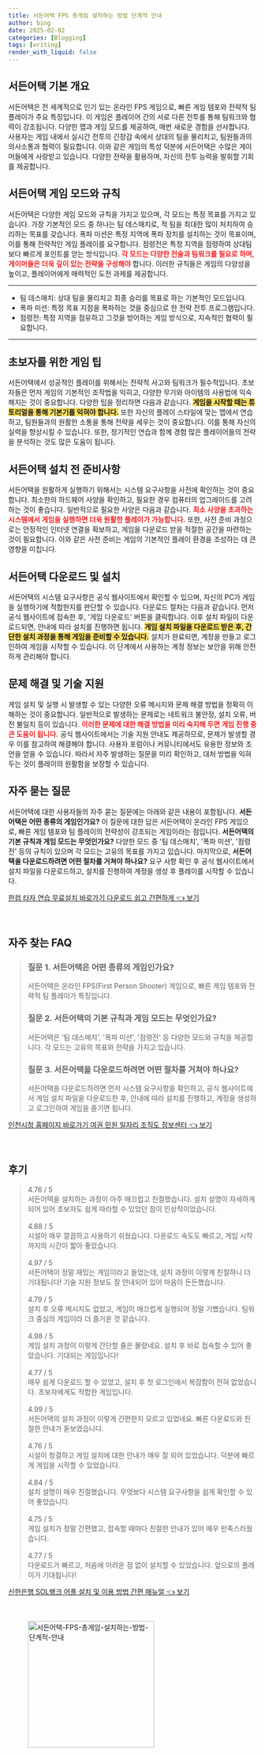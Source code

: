 ```yaml
---
title: 서든어택 FPS 총게임 설치하는 방법 단계적 안내
author: bing
date: 2025-02-02
categories: [Blogging]
tags: [writing]
render_with_liquid: false
---
```



<h2 id='서든어택_기본_개요'>서든어택 기본 개요</h2>

<p>서든어택은 전 세계적으로 인기 있는 온라인 FPS 게임으로, 빠른 게임 템포와 전략적 팀 플레이가 주요 특징입니다. 이 게임은 플레이어 간의 서로 다른 전투를 통해 팀워크와 협력이 강조됩니다. 다양한 맵과 게임 모드를 제공하여, 매번 새로운 경험을 선사합니다. 사용자는 게임 내에서 실시간 전투의 긴장감 속에서 상대의 팀을 물리치고, 팀원들과의 의사소통과 협력이 필요합니다. 이와 같은 게임의 특성 덕분에 서든어택은 수많은 게이머들에게 사랑받고 있습니다. 다양한 전략을 활용하며, 자신의 전투 능력을 발휘할 기회를 제공합니다.</p>

<h2 id='서든어택_게임_모드와_규칙'>서든어택 게임 모드와 규칙</h2>

<p>서든어택은 다양한 게임 모드와 규칙을 가지고 있으며, 각 모드는 특정 목표를 가지고 있습니다. 가장 기본적인 모드 중 하나는 팀 데스매치로, 적 팀을 최대한 많이 처치하여 승리하는 목표를 갖습니다. 폭파 미션은 특정 지역에 폭파 장치를 설치하는 것이 목표이며, 이를 통해 전략적인 게임 플레이를 요구합니다. 점령전은 특정 지역을 점령하여 상대팀보다 빠르게 포인트를 얻는 방식입니다. <b><span style="color: #ee2323;">각 모드는 다양한 전술과 팀워크를 필요로 하며, 게이머들은 더욱 깊이 있는 전략을 구성해야</span></b> 합니다. 이러한 규칙들은 게임의 다양성을 높이고, 플레이어에게 매력적인 도전 과제를 제공합니다.</p>

<hr />

<ul>
    <li>팀 데스매치: 상대 팀을 물리치고 최종 승리를 목표로 하는 기본적인 모드입니다.</li>
    <li>폭파 미션: 특정 목표 지점을 폭파하는 것을 중심으로 한 전략 전투 프로그램입니다.</li>
    <li>점령전: 특정 지역을 점유하고 그것을 방어하는 게임 방식으로, 지속적인 협력이 필요합니다.</li>
</ul>

<hr />

<h2 id='초보자를_위한_게임_팁'>초보자를 위한 게임 팁</h2>

<p>서든어택에서 성공적인 플레이를 위해서는 전략적 사고와 팀워크가 필수적입니다. 초보자들은 먼저 게임의 기본적인 조작법을 익히고, 다양한 무기와 아이템의 사용법에 익숙해지는 것이 중요합니다. 다양한 팁을 정리하면 다음과 같습니다. <b><span style="background-color: #ffe066;">게임을 시작할 때는 튜토리얼을 통해 기본기를 익혀야 합니다.</span></b> 또한 자신의 플레이 스타일에 맞는 맵에서 연습하고, 팀원들과의 원활한 소통을 통해 전략을 세우는 것이 중요합니다. 이를 통해 자신의 실력을 향상시킬 수 있습니다. 또한, 정기적인 연습과 함께 경험 많은 플레이어들의 전략을 분석하는 것도 많은 도움이 됩니다.</p>

<h2 id='서든어택_설치_전_준비사항'>서든어택 설치 전 준비사항</h2>

<p>서든어택을 원활하게 실행하기 위해서는 시스템 요구사항을 사전에 확인하는 것이 중요합니다. 최소한의 하드웨어 사양을 확인하고, 필요한 경우 컴퓨터의 업그레이드를 고려하는 것이 좋습니다. 일반적으로 필요한 사양은 다음과 같습니다. <b><span style="color: #ee2323;">최소 사양을 초과하는 시스템에서 게임을 실행하면 더욱 원활한 플레이가 가능합니다.</span></b> 또한, 사전 준비 과정으로는 안정적인 인터넷 연결을 확보하고, 게임을 다운로드 받을 적절한 공간을 마련하는 것이 필요합니다. 이와 같은 사전 준비는 게임의 기본적인 플레이 환경을 조성하는 데 큰 영향을 미칩니다.</p>

<h2 id='서든어택_다운로드_및_설치'>서든어택 다운로드 및 설치</h2>

<p>서든어택의 시스템 요구사항은 공식 웹사이트에서 확인할 수 있으며, 자신의 PC가 게임을 실행하기에 적합한지를 판단할 수 있습니다. 다운로드 절차는 다음과 같습니다. 먼저 공식 웹사이트에 접속한 후, '게임 다운로드' 버튼을 클릭합니다. 이후 설치 파일이 다운로드되면, 안내에 따라 설치를 진행하면 됩니다. <b><span style="background-color: #ffe066;">게임 설치 파일을 다운로드 받은 후, 간단한 설치 과정을 통해 게임을 준비할 수 있습니다.</span></b> 설치가 완료되면, 계정을 만들고 로그인하여 게임을 시작할 수 있습니다. 이 단계에서 사용하는 계정 정보는 보안을 위해 안전하게 관리해야 합니다.</p>

<h2 id='문제_해결_및_기술_지원'>문제 해결 및 기술 지원</h2>

<p>게임 설치 및 실행 시 발생할 수 있는 다양한 오류 메시지와 문제 해결 방법을 정확히 이해하는 것이 중요합니다. 일반적으로 발생하는 문제로는 네트워크 불안정, 설치 오류, 버전 불일치 등이 있습니다. <b><span style="color: #ee2323;">이러한 문제에 대한 해결 방법을 미리 숙지해 두면 게임 진행 중 큰 도움이 됩니다.</span></b> 공식 웹사이트에서는 기술 지원 안내도 제공하므로, 문제가 발생할 경우 이를 참고하여 해결해야 합니다. 사용자 포럼이나 커뮤니티에서도 유용한 정보와 조언을 얻을 수 있습니다. 따라서 자주 발생하는 질문을 미리 확인하고, 대처 방법을 익혀두는 것이 플레이의 원활함을 보장할 수 있습니다.</p>

<h2 id='자주_묻는_질문'>자주 묻는 질문</h2>

<p>서든어택에 대한 사용자들의 자주 묻는 질문에는 아래와 같은 내용이 포함됩니다. <b>서든어택은 어떤 종류의 게임인가요?</b> 이 질문에 대한 답은 서든어택이 온라인 FPS 게임으로, 빠른 게임 템포와 팀 플레이의 전략성이 강조되는 게임이라는 점입니다. <b>서든어택의 기본 규칙과 게임 모드는 무엇인가요?</b> 다양한 모드 중 '팀 데스매치', '폭파 미션', '점령전' 등의 규칙이 있으며 각 모드는 고유의 목표를 가지고 있습니다. 마지막으로, <b>서든어택을 다운로드하려면 어떤 절차를 거쳐야 하나요?</b> 요구 사항 확인 후 공식 웹사이트에서 설치 파일을 다운로드하고, 설치를 진행하여 계정을 생성 후 플레이를 시작할 수 있습니다.</p>


<p><a class="click-button" title="한컴 타자 연습 무료설치 바로가기 다운로드 쉽고 간편하게" href="https://afficreate.github.io/posts/%ED%95%9C%EC%BB%B4-%ED%83%80%EC%9E%90-%EC%97%B0%EC%8A%B5-%EB%AC%B4%EB%A3%8C%EC%84%A4%EC%B9%98-%EB%B0%94%EB%A1%9C%EA%B0%80%EA%B8%B0-%EB%8B%A4%EC%9A%B4%EB%A1%9C%EB%93%9C-%EC%89%BD%EA%B3%A0-%EA%B0%84%ED%8E%B8%ED%95%98%EA%B2%8C/" rel="dofollow">한컴 타자 연습 무료설치 바로가기 다운로드 쉽고 간편하게 👈 보기</a></p><br>
<h2 id='자주_찾는_FAQ'>자주 찾는 FAQ</h2>
<div itemscope="" itemtype="https://schema.org/FAQPage"> 
<blockquote> 
<div itemscope="" itemprop="mainEntity" itemtype="https://schema.org/Question"> 
<h3 itemprop="name">질문 1. 서든어택은 어떤 종류의 게임인가요?</h3> 
<div itemscope="" itemprop="acceptedAnswer" itemtype="https://schema.org/Answer"> 
<span itemprop="text"> 
<p>서든어택은 온라인 FPS(First Person Shooter) 게임으로, 빠른 게임 템포와 전략적 팀 플레이가 특징입니다.</p> 
</span> 
</div> 
</div> 
<div itemscope="" itemprop="mainEntity" itemtype="https://schema.org/Question"> 
<h3 itemprop="name">질문 2. 서든어택의 기본 규칙과 게임 모드는 무엇인가요?</h3> 
<div itemscope="" itemprop="acceptedAnswer" itemtype="https://schema.org/Answer"> 
<span itemprop="text"> 
<p>서든어택은 '팀 데스매치', '폭파 미션', '점령전' 등 다양한 모드와 규칙을 제공합니다. 각 모드는 고유의 목표와 전략을 가지고 있습니다.</p> 
</span> 
</div> 
</div> 
<div itemscope="" itemprop="mainEntity" itemtype="https://schema.org/Question"> 
<h3 itemprop="name">질문 3. 서든어택을 다운로드하려면 어떤 절차를 거쳐야 하나요?</h3> 
<div itemscope="" itemprop="acceptedAnswer" itemtype="https://schema.org/Answer"> 
<span itemprop="text"> 
<p>서든어택을 다운로드하려면 먼저 시스템 요구사항을 확인하고, 공식 웹사이트에서 게임 설치 파일을 다운로드한 후, 안내에 따라 설치를 진행하고, 계정을 생성하고 로그인하여 게임을 즐기면 됩니다.</p> 
</span> 
</div> 
</div> 
</blockquote> 
</div>
<p><a class="click-button" title="인천시청 홈페이지 바로가기 여권 민원 일자리 조직도 정보센터" href="https://afficreate.github.io/posts/%EC%9D%B8%EC%B2%9C%EC%8B%9C%EC%B2%AD-%ED%99%88%ED%8E%98%EC%9D%B4%EC%A7%80-%EB%B0%94%EB%A1%9C%EA%B0%80%EA%B8%B0-%EC%97%AC%EA%B6%8C-%EB%AF%BC%EC%9B%90-%EC%9D%BC%EC%9E%90%EB%A6%AC-%EC%A1%B0%EC%A7%81%EB%8F%84-%EC%A0%95%EB%B3%B4%EC%84%BC%ED%84%B0/" rel="dofollow">인천시청 홈페이지 바로가기 여권 민원 일자리 조직도 정보센터 👈 보기</a></p><br>
<h2 id='후기'>후기</h2>
<div itemscope itemtype="https://schema.org/Product">
  <blockquote>
  <div itemprop="review" itemscope itemtype="https://schema.org/Review">
      <div itemprop="reviewRating" itemscope itemtype="https://schema.org/Rating"> <span itemprop="ratingValue">4.76</span> / <span itemprop="bestRating">5</span> </div>
      <span itemprop="reviewBody">서든어택을 설치하는 과정이 아주 매끄럽고 친절했습니다. 설치 설명이 자세하게 되어 있어 초보자도 쉽게 따라할 수 있었던 점이 인상적이었습니다.</span>
  </div>
  <br>
  <div itemprop="review" itemscope itemtype="https://schema.org/Review">
      <div itemprop="reviewRating" itemscope itemtype="https://schema.org/Rating"> <span itemprop="ratingValue">4.88</span> / <span itemprop="bestRating">5</span> </div>
      <span itemprop="reviewBody">시설이 매우 깔끔하고 사용하기 쉬웠습니다. 다운로드 속도도 빠르고, 게임 시작까지의 시간이 짧아 좋았습니다.</span>
  </div>
  <br>
  <div itemprop="review" itemscope itemtype="https://schema.org/Review">
      <div itemprop="reviewRating" itemscope itemtype="https://schema.org/Rating"> <span itemprop="ratingValue">4.97</span> / <span itemprop="bestRating">5</span> </div>
      <span itemprop="reviewBody">서든어택이 정말 재밌는 게임이라고 들었는데, 설치 과정이 이렇게 친절하니 더 기대됩니다! 기술 지원 정보도 잘 안내되어 있어 마음이 든든했습니다.</span>
  </div>
  <br>
  <div itemprop="review" itemscope itemtype="https://schema.org/Review">
      <div itemprop="reviewRating" itemscope itemtype="https://schema.org/Rating"> <span itemprop="ratingValue">4.79</span> / <span itemprop="bestRating">5</span> </div>
      <span itemprop="reviewBody">설치 후 오류 메시지도 없었고, 게임이 매끄럽게 실행되어 정말 기뻤습니다. 팀워크 중심의 게임이라 더 즐거운 것 같습니다.</span>
  </div>
  <br>
  <div itemprop="review" itemscope itemtype="https://schema.org/Review">
      <div itemprop="reviewRating" itemscope itemtype="https://schema.org/Rating"> <span itemprop="ratingValue">4.98</span> / <span itemprop="bestRating">5</span> </div>
      <span itemprop="reviewBody">게임 설치 과정이 이렇게 간단할 줄은 몰랐네요. 설치 후 바로 접속할 수 있어 좋았습니다. 기대되는 게임입니다!</span>
  </div>
  <br>
  <div itemprop="review" itemscope itemtype="https://schema.org/Review">
      <div itemprop="reviewRating" itemscope itemtype="https://schema.org/Rating"> <span itemprop="ratingValue">4.77</span> / <span itemprop="bestRating">5</span> </div>
      <span itemprop="reviewBody">매우 쉽게 다운로드 할 수 있었고, 설치 후 첫 로그인에서 복잡함이 전혀 없었습니다. 초보자에게도 적합한 게임입니다.</span>
  </div>
  <br>
  <div itemprop="review" itemscope itemtype="https://schema.org/Review">
      <div itemprop="reviewRating" itemscope itemtype="https://schema.org/Rating"> <span itemprop="ratingValue">4.99</span> / <span itemprop="bestRating">5</span> </div>
      <span itemprop="reviewBody">서든어택의 설치 과정이 이렇게 간편한지 모르고 있었네요. 빠른 다운로드와 친절한 안내가 돋보였습니다.</span>
  </div>
  <br>
  <div itemprop="review" itemscope itemtype="https://schema.org/Review">
      <div itemprop="reviewRating" itemscope itemtype="https://schema.org/Rating"> <span itemprop="ratingValue">4.76</span> / <span itemprop="bestRating">5</span> </div>
      <span itemprop="reviewBody">시설이 청결하고 게임 설치에 대한 안내가 매우 잘 되어 있었습니다. 덕분에 빠르게 게임을 시작할 수 있었습니다.</span>
  </div>
  <br>
  <div itemprop="review" itemscope itemtype="https://schema.org/Review">
      <div itemprop="reviewRating" itemscope itemtype="https://schema.org/Rating"> <span itemprop="ratingValue">4.84</span> / <span itemprop="bestRating">5</span> </div>
      <span itemprop="reviewBody">설치 설명이 매우 친절했습니다. 무엇보다 시스템 요구사항을 쉽게 확인할 수 있어 좋았습니다.</span>
  </div>
  <br>
  <div itemprop="review" itemscope itemtype="https://schema.org/Review">
      <div itemprop="reviewRating" itemscope itemtype="https://schema.org/Rating"> <span itemprop="ratingValue">4.75</span> / <span itemprop="bestRating">5</span> </div>
      <span itemprop="reviewBody">게임 설치가 정말 간편했고, 접속할 때마다 친절한 안내가 있어 매우 만족스러웠습니다.</span>
  </div>
  <br>
  <div itemprop="review" itemscope itemtype="https://schema.org/Review">
      <div itemprop="reviewRating" itemscope itemtype="https://schema.org/Rating"> <span itemprop="ratingValue">4.77</span> / <span itemprop="bestRating">5</span> </div>
      <span itemprop="reviewBody">다운로드가 빠르고, 처음에 어려운 점 없이 설치할 수 있었습니다. 앞으로의 플레이가 기대됩니다!</span>
  </div>
  </blockquote>
</div>
<p><a class="click-button" title="신한은행 SOL뱅크 어플 설치 및 이용 방법 간편 매뉴얼" href="https://afficreate.github.io/posts/%EC%8B%A0%ED%95%9C%EC%9D%80%ED%96%89-SOL%EB%B1%85%ED%81%AC-%EC%96%B4%ED%94%8C-%EC%84%A4%EC%B9%98-%EB%B0%8F-%EC%9D%B4%EC%9A%A9-%EB%B0%A9%EB%B2%95-%EA%B0%84%ED%8E%B8-%EB%A7%A4%EB%89%B4%EC%96%BC/" rel="dofollow">신한은행 SOL뱅크 어플 설치 및 이용 방법 간편 매뉴얼 👈 보기</a></p><br>
<figure class="image"><img src="https://afficreate.github.io/assets/img/thumbnail/서든어택-FPS-총게임-설치하는-방법-단계적-안내.webp" alt="서든어택-FPS-총게임-설치하는-방법-단계적-안내" width="256" height="256"></figure>